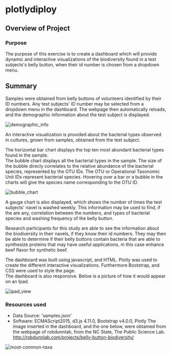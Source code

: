 # plotlydiploy

## Overview of Project 

### Purpose

The purpose of this exercise is to create a dashboard which will provide dynamic and interactive visualizations of the biodiversity found in a test subjects's belly button, when their id number is chosen from a dropdown menu.

## Summary

Samples were obtained from belly buttons of volunteers identified by their ID numbers. Any test subjects' ID number may be selected from a dropdown menu in the dashboard. The webpage then automatically reloads, and the demographic information about the test subject is displayed. 

![demographic_info](https://user-images.githubusercontent.com/71800628/125146567-05d9de00-e0ec-11eb-898b-a447267de0fe.png)

An interactive visualization is provided about the bacterial types observed in cultures, grown from samples, obtained from the test subject.

The horizontal bar chart displays the top ten most abundant bacterial types found in the sample. \
The bubble chart displays all the bacterial types in the sample. The size of the bubble direcly correlates to the relative abundance of the bacterial species, represented by the OTU IDs. The OTU or Operational Taxonomic Unit IDs represent bacterial species. Hovering over a bar or a bubble in the charts will give the species name corresponding to the OTU ID.

![bubble_chart](https://user-images.githubusercontent.com/71800628/125146578-1ee28f00-e0ec-11eb-95b0-934b1ae4ec9c.png)

A gauge chart is also displayed, which shows the number of times the test subjects' navel is washed weekly. This information may be used to find, if the are any, correlation between the numbers, and types of bacterial species and washing frequency of the belly button. 

Research participants for this study are able to see the information about the biodiversity in their navels, if they know their id numbers. They may then be able to determine if their belly buttons contain bacteria that are able to synthesize proteins that may have useful applications, in this case enhance beef flavor for synthetic beef.

The dashboard was built using javascript, and HTML. Plotly was used to create the different interactive visualizations. Furthermore Bootstrap, and CSS were used to style the page.\
The dashboard is also responsive. Below is a picture of how it would appear on an Ipad.

![ipad_view](https://user-images.githubusercontent.com/71800628/125149630-b4d3e500-e0ff-11eb-963c-1543c956b7a1.png)


### Resources used
- Data Source: 'samples.json' 
- Software: ECMAScript2015, d3.js 4.11.0, Bootstrap v4.0.0, Plotly
The image inserted in the dashboard, and the one below, were obtained from the webpage of robdunnlab, from the NC State, The Public Science Lab.
http://robdunnlab.com/projects/belly-button-biodiversity/


![most-common-taxa](https://user-images.githubusercontent.com/71800628/125146585-2b66e780-e0ec-11eb-8f37-8bbb26360642.jpg)


